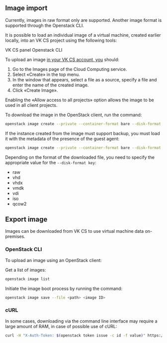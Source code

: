 ## Image import

<warn>

Currently, images in raw format only are supported. Another image format is supported through the Openstack CLI.

</warn>

It is possible to load an individual image of a virtual machine, created earlier locally, into an VK CS project using the following tools:

<tabs>
<tablist>
<tab>VK CS panel</tab>
<tab>Openstack CLI</tab>
</tablist>
<tabpanel>

To upload an image [in your VK CS account, you](https://mcs.mail.ru/app/services/infra/servers/) should:

1.  Go to the Images page of the Cloud Computing service.
2.  Select «Create» in the top menu.
3.  In the window that appears, select a file as a source, specify a file and enter the name of the created image.
4.  Click «Create Image».

<warn>

Enabling the «Allow access to all projects» option allows the image to be used in all client projects.

</warn>

</tabpanel>
<tabpanel>

To download the image in the OpenStack client, run the command:

```bash
openstack image create --private --container-format bare --disk-format raw --property store = s3 --file <file.raw> <image_name>
```

If the instance created from the image must support backup, you must load it with the metadata of the presence of the guest agent:

```bash
openstack image create --private --container-format bare --disk-format raw --file <file.raw> **--property hw_qemu_guest_agent = yes** --property store = s3 **--property os_require_quiesce = yes** < **image_name** >
```

Depending on the format of the downloaded file, you need to specify the appropriate value for the `--disk-format key`:

- raw
- vhd
- vhdx
- vmdk
- vdi
- iso
- qcow2

</tabpanel>
</tabs>

## Export image

Images can be downloaded from VK CS to use virtual machine data on-premises.

### OpenStack CLI

To upload an image using an OpenStack client:

Get a list of images:

```bash
openstack image list
```

Initiate the image boot process by running the command:

```bash
openstack image save --file <path> <image ID>
```

### cURL

In some cases, downloading via the command line interface may require a large amount of RAM, in case of possible use of cURL:

```bash
curl -H "X-Auth-Token: $(openstack token issue -c id -f value)" https://infra.mail.ru:9292/v2/images/<IMAGE_ID>/file --output <output_filename>
```
